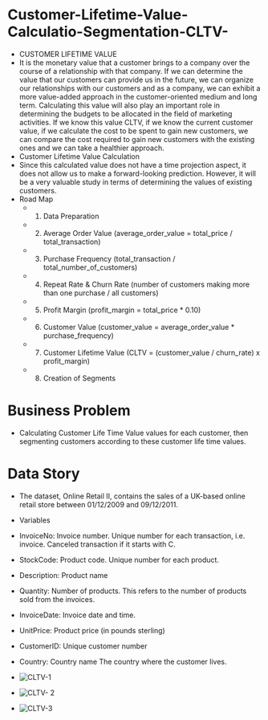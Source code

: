 # Customer-Lifetime-Value-Calculatio-Segmentation-CLTV-
- CUSTOMER LIFETIME VALUE
- It is the monetary value that a customer brings to a company over the course of a relationship with that company. 
  If we can determine the value that our customers can provide us in the future, we can organize our relationships 
  with our customers and as a company, we can exhibit a more value-added approach in the customer-oriented medium and long term. 
  Calculating this value will also play an important role in determining the budgets to be allocated in the field of marketing activities. 
  If we know this value CLTV, if we know the current customer value, if we calculate the cost to be spent to gain new customers, we can compare the cost 
  required to gain new customers with the existing ones and we can take a healthier approach.
- Customer Lifetime Value Calculation
- Since this calculated value does not have a time projection aspect, it does not allow us to make a forward-looking  prediction. However, it will be a very 
  valuable study in terms of determining the values of existing customers.
- Road Map
  - 1. Data Preparation
  - 2. Average Order Value (average_order_value = total_price / total_transaction)
  - 3. Purchase Frequency (total_transaction / total_number_of_customers)
  - 4. Repeat Rate & Churn Rate (number of customers making more than one purchase / all customers)
  - 5. Profit Margin (profit_margin = total_price * 0.10)
  - 6. Customer Value (customer_value = average_order_value * purchase_frequency)
  - 7. Customer Lifetime Value (CLTV = (customer_value / churn_rate) x profit_margin)
  - 8. Creation of Segments
 # Business Problem
 - Calculating Customer Life Time Value values for each customer, then segmenting customers according to these customer life time values.
 # Data Story
 - The dataset, Online Retail II, contains the sales of a UK-based online retail store between 01/12/2009 and 09/12/2011.

 - Variables

 - InvoiceNo: Invoice number. Unique number for each transaction, i.e. invoice. Canceled transaction if it starts with C.
 - StockCode: Product code. Unique number for each product.
 - Description: Product name
 - Quantity: Number of products. This refers to the number of products sold from the invoices.
 - InvoiceDate: Invoice date and time.
 - UnitPrice: Product price (in pounds sterling)
 - CustomerID: Unique customer number
 - Country: Country name The country where the customer lives.
 - ![CLTV-1](https://github.com/mmehmetisik/Customer-Lifetime-Value-Calculatio-Segmentation-CLTV-/assets/64706956/9e8c3ae9-9fa0-4b7f-8d5e-354a04a390f5)
 - ![CLTV- 2](https://github.com/mmehmetisik/Customer-Lifetime-Value-Calculatio-Segmentation-CLTV-/assets/64706956/cf76f581-6171-42b9-8473-8f0046d82ef5)
 - ![CLTV-3](https://github.com/mmehmetisik/Customer-Lifetime-Value-Calculatio-Segmentation-CLTV-/assets/64706956/007bc3f1-43b2-491c-ad9e-a3bf27318528)


